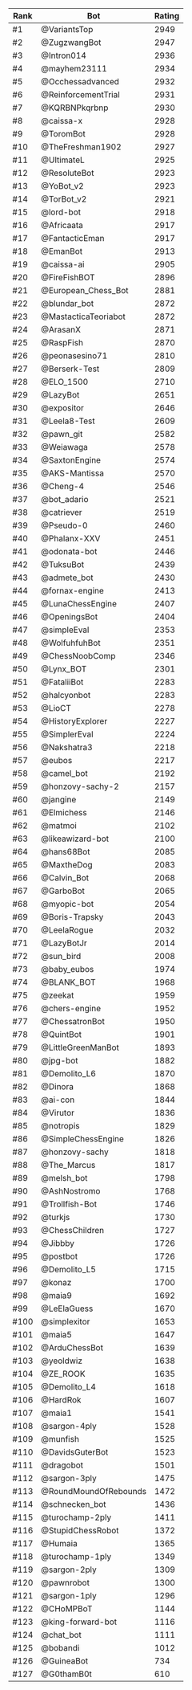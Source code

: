 Rank|Bot|Rating
---|---|---
#1|@VariantsTop|2949
#2|@ZugzwangBot|2947
#3|@Intron014|2936
#4|@mayhem23111|2934
#5|@Occhessadvanced|2932
#6|@ReinforcementTrial|2931
#7|@KQRBNPkqrbnp|2930
#8|@caissa-x|2928
#9|@ToromBot|2928
#10|@TheFreshman1902|2927
#11|@UltimateL|2925
#12|@ResoluteBot|2923
#13|@YoBot_v2|2923
#14|@TorBot_v2|2921
#15|@lord-bot|2918
#16|@Africaata|2917
#17|@FantacticEman|2917
#18|@EmanBot|2913
#19|@caissa-ai|2905
#20|@FireFishBOT|2896
#21|@European_Chess_Bot|2881
#22|@blundar_bot|2872
#23|@MastacticaTeoriabot|2872
#24|@ArasanX|2871
#25|@RaspFish|2870
#26|@peonasesino71|2810
#27|@Berserk-Test|2809
#28|@ELO_1500|2710
#29|@LazyBot|2651
#30|@expositor|2646
#31|@Leela8-Test|2609
#32|@pawn_git|2582
#33|@Weiawaga|2578
#34|@SaxtonEngine|2574
#35|@AKS-Mantissa|2570
#36|@Cheng-4|2546
#37|@bot_adario|2521
#38|@catriever|2519
#39|@Pseudo-0|2460
#40|@Phalanx-XXV|2451
#41|@odonata-bot|2446
#42|@TuksuBot|2439
#43|@admete_bot|2430
#44|@fornax-engine|2413
#45|@LunaChessEngine|2407
#46|@OpeningsBot|2404
#47|@simpleEval|2353
#48|@WolfuhfuhBot|2351
#49|@ChessNoobComp|2346
#50|@Lynx_BOT|2301
#51|@FataliiBot|2283
#52|@halcyonbot|2283
#53|@LioCT|2278
#54|@HistoryExplorer|2227
#55|@SimplerEval|2224
#56|@Nakshatra3|2218
#57|@eubos|2217
#58|@camel_bot|2192
#59|@honzovy-sachy-2|2157
#60|@jangine|2149
#61|@Elmichess|2146
#62|@matmoi|2102
#63|@likeawizard-bot|2100
#64|@hans68Bot|2085
#65|@MaxtheDog|2083
#66|@Calvin_Bot|2068
#67|@GarboBot|2065
#68|@myopic-bot|2054
#69|@Boris-Trapsky|2043
#70|@LeelaRogue|2032
#71|@LazyBotJr|2014
#72|@sun_bird|2008
#73|@baby_eubos|1974
#74|@BLANK_BOT|1968
#75|@zeekat|1959
#76|@chers-engine|1952
#77|@ChessatronBot|1950
#78|@QuintBot|1901
#79|@LittleGreenManBot|1893
#80|@jpg-bot|1882
#81|@Demolito_L6|1870
#82|@Dinora|1868
#83|@ai-con|1844
#84|@Virutor|1836
#85|@notropis|1829
#86|@SimpleChessEngine|1826
#87|@honzovy-sachy|1818
#88|@The_Marcus|1817
#89|@melsh_bot|1798
#90|@AshNostromo|1768
#91|@Trollfish-Bot|1746
#92|@turkjs|1730
#93|@ChessChildren|1727
#94|@Jibbby|1726
#95|@postbot|1726
#96|@Demolito_L5|1715
#97|@konaz|1700
#98|@maia9|1692
#99|@LeElaGuess|1670
#100|@simplexitor|1653
#101|@maia5|1647
#102|@ArduChessBot|1639
#103|@yeoldwiz|1638
#104|@ZE_ROOK|1635
#105|@Demolito_L4|1618
#106|@HardRok|1607
#107|@maia1|1541
#108|@sargon-4ply|1528
#109|@munfish|1525
#110|@DavidsGuterBot|1523
#111|@dragobot|1501
#112|@sargon-3ply|1475
#113|@RoundMoundOfRebounds|1472
#114|@schnecken_bot|1436
#115|@turochamp-2ply|1411
#116|@StupidChessRobot|1372
#117|@Humaia|1365
#118|@turochamp-1ply|1349
#119|@sargon-2ply|1309
#120|@pawnrobot|1300
#121|@sargon-1ply|1296
#122|@CHoMPBoT|1144
#123|@king-forward-bot|1116
#124|@chat_bot|1111
#125|@bobandi|1012
#126|@GuineaBot|734
#127|@G0thamB0t|610
